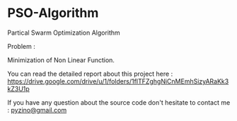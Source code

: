 # PSO-Algorithm
Partical Swarm Optimization Algorithm


Problem : 

Minimization of Non Linear Function.

You can read the detailed report about this project here : https://drive.google.com/drive/u/1/folders/1fITFZghgNiCnMEmhSizyARaKk3kZ3U1p

If you have any question about the source code don't hesitate to contact me : pyzino@gmail.com
